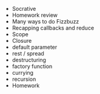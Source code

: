 * Socrative
* Homework review
* Many ways to do Fizzbuzz
* Recapping callbacks and reduce
* Scope
* Closure
* default parameter
* rest / spread
* destructuring
* factory function
* currying
* recursion
* Homework
